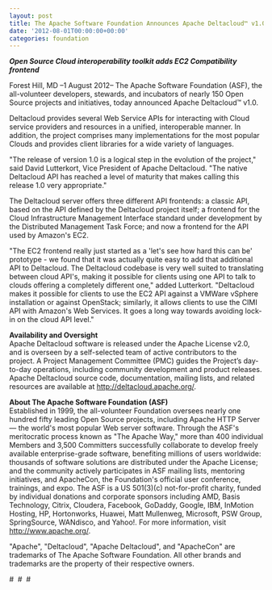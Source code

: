 ```yaml
---
layout: post
title: The Apache Software Foundation Announces Apache Deltacloud™ v1.0
date: '2012-08-01T00:00:00+00:00'
categories: foundation
---
```

<p><b><i>Open Source Cloud interoperability toolkit adds EC2 Compatibility frontend</i></b></p> 
  <p>Forest Hill, MD –1 August 2012– The Apache Software Foundation (ASF), the all-volunteer developers, stewards, and incubators of nearly 150 Open Source projects and initiatives, today announced Apache Deltacloud™ v1.0.<br /></p> 
  <p>Deltacloud provides several Web Service APIs for interacting with Cloud service providers and resources in a unified, interoperable manner. In addition, the project comprises many implementations for the most popular Clouds and provides client libraries for a wide variety of languages.</p> 
  <p>&quot;The release of version 1.0 is a logical step in the evolution of the project,&quot; said David Lutterkort, Vice President of Apache Deltacloud. &quot;The native Deltacloud API has reached a level of maturity that makes calling this release 1.0 very appropriate.&quot;</p> 
  <p>The Deltacloud server offers three different API frontends: a classic API, based on the API defined by the Deltacloud project itself; a frontend for the Cloud Infrastructure Management Interface standard under development by the Distributed Management Task Force; and now a frontend for the API used by Amazon's EC2.</p> 
  <p>&quot;The EC2 frontend really just started as a 'let's see how hard this can be' prototype - we found that it was actually quite easy to add that additional API to Deltacloud. The Deltacloud codebase is very well suited to translating between cloud API's, making it possible for clients using one API to talk to clouds offering a completely different one,&quot; added Lutterkort. &quot;Deltacloud makes it possible for clients to use the EC2 API against a VMWare vSphere installation or against OpenStack; similarly, it allows clients to use the CIMI API with Amazon's Web Services. It goes a long way towards avoiding lock-in on the cloud API level.&quot;<br /></p> 
  <p><b>Availability and Oversight</b><br />Apache Deltacloud software is released under the Apache License v2.0, and is overseen by a self-selected team of active contributors to the project. A Project Management Committee (PMC) guides the Project’s day-to-day operations, including community development and product releases. Apache Deltacloud source code, documentation, mailing lists, and related resources are available at <a href="http://deltacloud.apache.org/">http://deltacloud.apache.org/</a>.</p> 
  <p><b>About The Apache Software Foundation (ASF)</b><br />Established in 1999, the all-volunteer Foundation oversees nearly one hundred fifty leading Open Source projects, including Apache HTTP Server — the world's most popular Web server software. Through the ASF's meritocratic process known as &quot;The Apache Way,&quot; more than 400 individual Members and 3,500 Committers successfully collaborate to develop freely available enterprise-grade software, benefiting millions of users worldwide: thousands of software solutions are distributed under the Apache License; and the community actively participates in ASF mailing lists, mentoring initiatives, and ApacheCon, the Foundation's official user conference, trainings, and expo. The ASF is a US 501(3)(c) not-for-profit charity, funded by individual donations and corporate sponsors including AMD, Basis Technology, Citrix, Cloudera, Facebook, GoDaddy, Google, IBM, InMotion Hosting, HP, Hortonworks, Huawei, Matt Mullenweg, Microsoft, PSW Group, SpringSource, WANdisco, and Yahoo!. For more information, visit <a href="http://www.apache.org/">http://www.apache.org/</a>.</p> 
  <p>&quot;Apache&quot;, &quot;Deltacloud&quot;, &quot;Apache Deltacloud&quot;, and &quot;ApacheCon&quot; are trademarks of The Apache Software Foundation. All other brands and trademarks are the property of their respective owners.</p> 
  <p>#&nbsp; #&nbsp; #<br /> </p>
